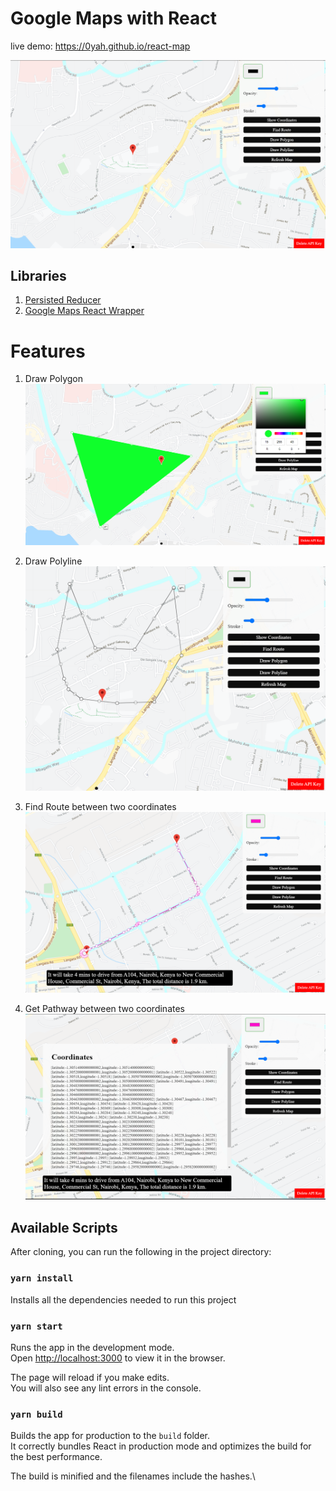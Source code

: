 # Google Maps with React

live demo: https://0yah.github.io/react-map

![Map Display](https://github.com/0yah/react-map/blob/master/src/screenshots/1.png?raw=true)

## Libraries
1. [Persisted Reducer](https://www.npmjs.com/package/use-persisted-reducer) 
1. [Google Maps React Wrapper](https://www.npmjs.com/package/google-maps-react) 

# Features
1. Draw Polygon
![Draw Polygon](https://github.com/0yah/react-map/blob/master/src/screenshots/2.png?raw=true)

1. Draw Polyline
![Draw Polyline](https://github.com/0yah/react-map/blob/master/src/screenshots/5.png?raw=true)

1. Find Route between two coordinates
![Route between two coordinates](https://github.com/0yah/react-map/blob/master/src/screenshots/3.png?raw=true)

1. Get Pathway between two coordinates
![Coordinate between two coordinates](https://github.com/0yah/react-map/blob/master/src/screenshots/4.png?raw=true)

## Available Scripts

After cloning, you can run the following in the project directory:

### `yarn install`

Installs all the dependencies needed to run this project

### `yarn start`

Runs the app in the development mode.\
Open [http://localhost:3000](http://localhost:3000) to view it in the browser.

The page will reload if you make edits.\
You will also see any lint errors in the console.

### `yarn build`

Builds the app for production to the `build` folder.\
It correctly bundles React in production mode and optimizes the build for the best performance.

The build is minified and the filenames include the hashes.\
